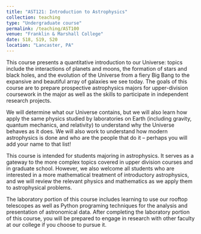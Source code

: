 ```yaml
---
title: "AST121: Introduction to Astrophysics"
collection: teaching
type: "Undergraduate course"
permalink: /teaching/AST100
venue: "Franklin & Marshall College"
date: S18, S19, S20
location: "Lancaster, PA"
---
```


This course presents a quantitative introduction to our Universe: topics include the interactions of planets and moons, the formation of stars and black holes, and the evolution of the Universe from a fiery Big Bang to the expansive and beautiful array of galaxies we see today. The goals of this course are to prepare prospective astrophysics majors for upper-division coursework in the major as well as the skills to participate in independent research projects.

We will determine what our Universe contains, but we will also learn how apply the same physics studied by laboratories on Earth (including gravity, quantum mechanics, and relativity) to understand why the Universe behaves as it does. We will also work to understand how modern astrophysics is done and who are the people that do it – perhaps you will add your name to that list!

This course is intended for students majoring in astrophysics. It serves as a gateway to the more complex topics covered in upper division courses and in graduate school. However, we also welcome all students who are interested in a more mathematical treatment of introductory astrophysics, and we will review the relevant physics and mathematics as we apply them to astrophysical problems.

The laboratory portion of this course includes learning to use our rooftop telescopes as well as Python programing techniques for the analysis and presentation of astronomical data. After completing the laboratory portion of this course, you will be prepared to engage in research with other faculty at our college if you choose to pursue it.
